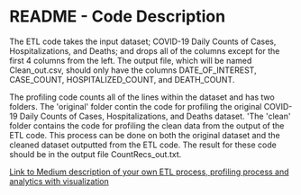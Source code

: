 # README - Code Description

The ETL code takes the input dataset; COVID-19 Daily Counts of Cases, Hospitalizations, and Deaths; and drops all of the columns except for the first 4 columns from the left. The output file, which will be named Clean_out.csv, should only have the columns DATE_OF_INTEREST, CASE_COUNT, HOSPITALIZED_COUNT, and DEATH_COUNT.

The profiling code counts all of the lines within the dataset and has two folders. The 'original' folder contin the code for profiling the original COVID-19 Daily Counts of Cases, Hospitalizations, and Deaths dataset. 'The 'clean' folder contains the code for profiling the clean data from the output of the ETL code. This process can be done on both the original dataset and the cleaned dataset outputted from the ETL code. The result for these code should be in the output file CountRecs_out.txt. 

[Link to Medium description of your own ETL process, profiling process and analytics with visualization](https://rl3302.medium.com/covid-19-analytics-bf67edef308e)
